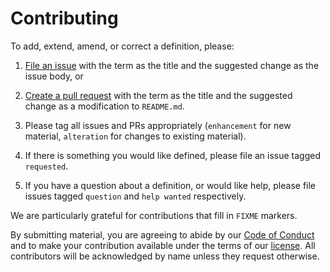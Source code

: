 # Contributing

To add, extend, amend, or correct a definition, please:

1.  [File an issue][issues] with the term as the title and the suggested change as the issue body,
    or

2.  [Create a pull request][pr] with the term as the title and the suggested change as a modification to `README.md`.

3.  Please tag all issues and PRs appropriately (`enhancement` for new material, `alteration` for changes to existing material).

4.  If there is something you would like defined, please file an issue tagged `requested`.

5.  If you have a question about a definition, or would like help, please file issues tagged `question` and `help wanted` respectively.

We are particularly grateful for contributions that fill in `FIXME` markers.

By submitting material, you are agreeing to abide by our [Code of Conduct](CONDUCT.md)
and to make your contribution available under the terms of our [license](LICENSE.md).
All contributors will be acknowledged by name unless they request otherwise.

[issues]: https://github.com/gvwilson/glossRy/issues
[pr]: https://github.com/gvwilson/glossRy/pulls
